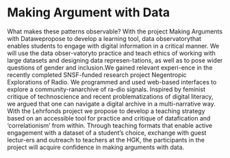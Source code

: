 # Making Argument with Data



What makes these patterns observable? With the project Making Arguments with Datawepropose to develop a learning tool, data observatorythat enables students to engage with digital information in a critical manner. We will use the data obser-vatoryto practice and teach ethics of working with large datasets and designing data represen-tations, as well as to pose wider questions of gender and inclusion.We gained relevant experi-ence in the recently completed SNSF-funded research project Negentropic Explorations of Radio. We programmed and used web-based interfaces to explore a community-ranarchive of ra-dio signals. Inspired by feminist critique of technoscience and recent problematizations of digital literacy, we argued that one can navigate a digital archive in a multi-narrative way. With the Lehrfonds project we propose to develop a teaching strategy based on an accessible tool for practice and critique of datafication and ‘correlationism’ from within. Through teaching formats that enable active engagement with a dataset of a student’s choice, exchange with guest lectur-ers and outreach to teachers at the HGK, the participants in the project will acquire confidence in making arguments with data.

